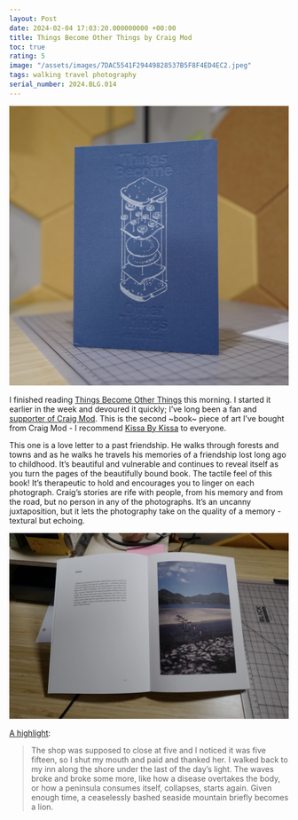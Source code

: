 ```yaml
---
layout: Post
date: 2024-02-04 17:03:20.000000000 +00:00
title: Things Become Other Things by Craig Mod
toc: true
rating: 5
image: "/assets/images/7DAC5541F29449828537B5F8F4ED4EC2.jpeg"
tags: walking travel photography
serial_number: 2024.BLG.014
---
```

![](/assets/images/7338CC83FF1348EB862A4C0D19DD7A8E.jpeg)

I finished reading [Things Become Other Things](https://shop.specialprojects.jp/products/things-become-other-things-1st-ed/) this morning\. I started it earlier in the week and devoured it quickly; I’ve long been a fan and [supporter of Craig Mod](https://www.joshbeckman.org/blog/who-and-why-and-how-im-funding#membership)\. This is the second ~book~ piece of art I’ve bought from Craig Mod \- I recommend [Kissa By Kissa](https://www.joshbeckman.org/books/after-reading-kissa-by-kissa) to everyone\.

This one is a love letter to a past friendship\. He walks through forests and towns and as he walks he travels his memories of a friendship lost long ago to childhood\. It’s beautiful and vulnerable and continues to reveal itself as you turn the pages of the beautifully bound book\. The tactile feel of this book\! It’s therapeutic to hold and encourages you to linger on each photograph\. Craig’s stories are rife with people, from his memory and from the road, but no person in any of the photographs\. It’s an uncanny juxtaposition, but it lets the photography take on the quality of a memory \- textural but echoing\.

![](/assets/images/381E88AA9BC84203937399B5AD269339.jpeg)

[A highlight](https://www.joshbeckman.org/notes/671982380):
> The shop was supposed to close at five and I noticed it was five fifteen, so I shut my mouth and paid and thanked her\. I walked back to my inn along the shore under the last of the day’s light\. The waves broke and broke some more, like how a disease overtakes the body, or how a peninsula consumes itself, collapses, starts again\. Given enough time, a ceaselessly bashed seaside mountain briefly becomes a lion\.
